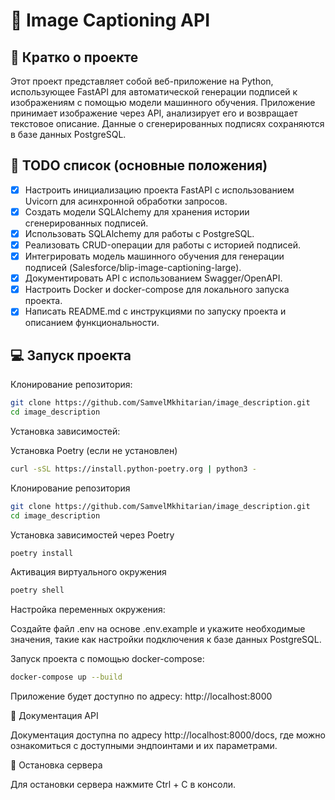 # 📁 Image Captioning API

## 📖 Кратко о проекте
Этот проект представляет собой веб-приложение на Python, использующее FastAPI для автоматической генерации подписей к изображениям с помощью модели машинного обучения. Приложение принимает изображение через API, анализирует его и возвращает текстовое описание. Данные о сгенерированных подписях сохраняются в базе данных PostgreSQL.

## 🧾 TODO список (основные положения)
- [x] Настроить инициализацию проекта FastAPI с использованием Uvicorn для асинхронной обработки запросов.
- [x] Создать модели SQLAlchemy для хранения истории сгенерированных подписей.
- [x] Использовать SQLAlchemy для работы с PostgreSQL.
- [x] Реализовать CRUD-операции для работы с историей подписей.
- [x] Интегрировать модель машинного обучения для генерации подписей (Salesforce/blip-image-captioning-large).
- [x] Документировать API с использованием Swagger/OpenAPI.
- [x] Настроить Docker и docker-compose для локального запуска проекта.
- [x] Написать README.md с инструкциями по запуску проекта и описанием функциональности.

## 💻 Запуск проекта

Клонирование репозитория:
```bash
git clone https://github.com/SamvelMkhitarian/image_description.git
cd image_description
```

Установка зависимостей:

Установка Poetry (если не установлен)
```bash
curl -sSL https://install.python-poetry.org | python3 -
```
Клонирование репозитория
```bash
git clone https://github.com/SamvelMkhitarian/image_description.git
cd image_description
```
Установка зависимостей через Poetry
```bash
poetry install
```
Активация виртуального окружения
```bash
poetry shell
```
Настройка переменных окружения:

Создайте файл .env на основе .env.example и укажите необходимые значения, такие как настройки подключения к базе данных PostgreSQL.

Запуск проекта с помощью docker-compose:
```bash
docker-compose up --build
```
Приложение будет доступно по адресу: http://localhost:8000

📜 Документация API

Документация доступна по адресу http://localhost:8000/docs, где можно ознакомиться с доступными эндпоинтами и их параметрами.

🛑 Остановка сервера

Для остановки сервера нажмите Ctrl + C в консоли.

